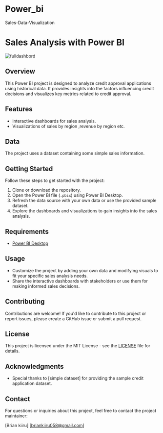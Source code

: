 # Power_bi
Sales-Data-Visualization
# Sales Analysis with Power BI
![fulldashbord](https://github.com/Brian-Karani/Power_bi/assets/146339584/fd3f698f-d3fc-4fec-984b-8e7790fcc447)

## Overview
This Power BI project is designed to analyze credit approval applications using historical data. It provides insights into the factors influencing credit decisions and visualizes key metrics related to credit approval.

## Features
- Interactive dashboards for sales analysis.
- Visualizations of sales by region ,revenue by region etc.


## Data
The project uses a dataset containing some simple sales information.

## Getting Started
Follow these steps to get started with the project:
1. Clone or download the repository.
2. Open the Power BI file (`.pbix`) using Power BI Desktop.
3. Refresh the data source with your own data or use the provided sample dataset.
4. Explore the dashboards and visualizations to gain insights into the sales analysis.

## Requirements
- [Power BI Desktop](https://powerbi.microsoft.com/en-us/desktop/)

## Usage
- Customize the project by adding your own data and modifying visuals to fit your specific sales analysis needs.
- Share the interactive dashboards with stakeholders or use them for making informed sales decisions.

## Contributing
Contributions are welcome! If you'd like to contribute to this project or report issues, please create a GitHub issue or submit a pull request.

## License
This project is licensed under the MIT License - see the [LICENSE](LICENSE) file for details.

## Acknowledgments
- Special thanks to [simple dataset] for providing the sample credit application dataset.

## Contact
For questions or inquiries about this project, feel free to contact the project maintainer:

[Brian kiiru]
[briankiiru058@gmail.com]
